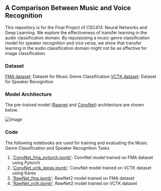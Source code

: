 ## A Comparison Between Music and Voice Recognition
This repository is for the Final Project of CSC413: Neural Networks and Deep Learning. We explore the effectiveness of transfer learning in the audio classification domain. By repurposing a music genre classification model for speaker recognition and vice versa, we show that transfer learning in the audio classification domain might not be as effective for image classification.

### Dataset
[FMA dataset](https://github.com/mdeff/fma): Dataset for Music Genre Classification
[VCTK dataset](https://datashare.ed.ac.uk/handle/10283/3443): Dataset for Speaker Recognition

### Model Architecture
The pre-trained model ([Rawnet](https://github.com/Jungjee/RawNet) and [ConvNet](https://github.com/pushnyakov/WWWMusicalGenreRecognitionChallenge)) architecture are shown below.

![image](https://user-images.githubusercontent.com/29292822/115159862-45e87200-a063-11eb-99e2-463aa055e612.png)

### Code
The following notebooks are used for training and evaluating the Music Genre Classification and Speaker Recognition Tasks
1. ['ConvNet_fma_pytorch.ipynb']: ConvNet model trained on FMA dataset using Pytorch
2. ['ConvNet_vctk_keras.ipynb']: ConvNet model trained on VCTK dataset using Kares
3. ['RawNet_fma.ipynb']: RawNet2 model trained on FMA dataset
4. ['RawNet_vctk.ipynb']: RawNet2 model trained on VCTK dataset

['ConvNet_fma_pytorch.ipynb']: https://github.com/markohuang/csc413-final-project/blob/main/ConvNet_fma_pytorch.ipynb
['ConvNet_vctk_keras.ipynb']: https://github.com/markohuang/csc413-final-project/blob/main/ConvNet_vctk_keras.ipynb
['RawNet_fma.ipynb']: https://github.com/markohuang/csc413-final-project/blob/main/RawNet_fma.ipynb
['RawNet_vctk.ipynb']: https://github.com/markohuang/csc413-final-project/blob/main/RawNet_vctk.ipynb
